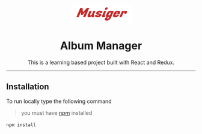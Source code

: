 <center>
  <img height="50px" src="./public/assets/Musiger.png" />
  <h1>Album Manager</h1>
  <p>This is a learning based project built with React and Redux.</p>
</center>

---
## Installation
To run locally type the following command

> you must have [npm](https://nodejs.orgs) installed

``
  npm install
``
